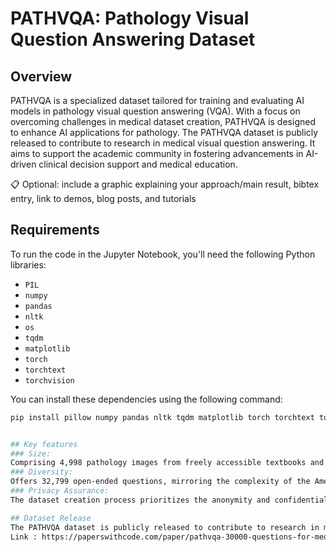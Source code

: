 # PATHVQA: Pathology Visual Question Answering Dataset

## Overview

PATHVQA is a specialized dataset tailored for training and evaluating AI models in pathology visual question answering (VQA). With a focus on overcoming challenges in medical dataset creation, PATHVQA is designed to enhance AI applications for pathology. The PATHVQA dataset is publicly released to contribute to research in medical visual question answering. It aims to support the academic community in fostering advancements in AI-driven clinical decision support and medical education.

📋 Optional: include a graphic explaining your approach/main result, bibtex entry, link to demos, blog posts, and tutorials

## Requirements

To run the code in the Jupyter Notebook, you'll need the following Python libraries:

- `PIL`
- `numpy`
- `pandas`
- `nltk`
- `os`
- `tqdm`
- `matplotlib`
- `torch`
- `torchtext`
- `torchvision`

You can install these dependencies using the following command:

```bash
pip install pillow numpy pandas nltk tqdm matplotlib torch torchtext torchvision


## Key features 
### Size: 
Comprising 4,998 pathology images from freely accessible textbooks and online libraries.
### Diversity: 
Offers 32,799 open-ended questions, mirroring the complexity of the American Board of Pathology examination.
### Privacy Assurance: 
The dataset creation process prioritizes the anonymity and confidentiality of medical information, addressing privacy concerns.

## Dataset Release 
The PATHVQA dataset is publicly released to contribute to research in medical visual question answering. It aims to support the academic community in fostering advancements in AI-driven clinical decision support and medical education.
Link : https://paperswithcode.com/paper/pathvqa-30000-questions-for-medical-visual

